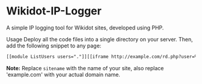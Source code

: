 # Wikidot-IP-Logger
A simple IP logging tool for Wikidot sites, developed using PHP.

Usage
Deploy all the code files into a single directory on your server.
Then, add the following snippet to any page:
```html
[[module ListUsers users="."]][[iframe http://example.com/rd.php?user=%%title%%&site=sitename style=“display:none;”]][[/module]]
```
**Note:** Replace `sitename` with the name of your site, also replace 'example.com' with your actual domain name.
